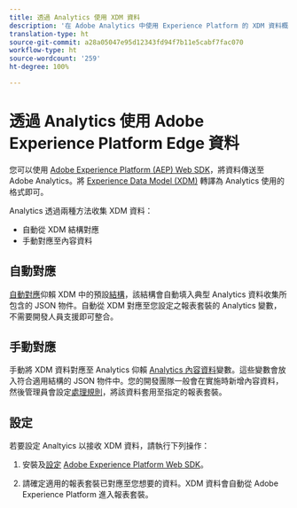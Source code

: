 ```yaml
---
title: 透過 Analytics 使用 XDM 資料
description: '在 Adobe Analytics 中使用 Experience Platform 的 XDM 資料概觀 '
translation-type: ht
source-git-commit: a28a05047e95d12343fd94f7b11e5cabf7fac070
workflow-type: ht
source-wordcount: '259'
ht-degree: 100%

---
```



# 透過 Analytics 使用 Adobe Experience Platform Edge 資料

您可以使用 [Adobe Experience Platform (AEP) Web SDK](https://docs.adobe.com/content/help/zh-Hant/launch/using/extensions-ref/adobe-extension/aep-extension/overview.html)，將資料傳送至 Adobe Analytics。將 [Experience Data Model (XDM)](https://docs.adobe.com/content/help/zh-Hant/experience-platform/xdm/home.html) 轉譯為 Analytics 使用的格式即可。

Analytics 透過兩種方法收集 XDM 資料：

* 自動從 XDM 結構對應
* 手動對應至內容資料

## 自動對應

[自動對應](xdm-manual.md)仰賴 XDM 中的預設[結構](https://docs.adobe.com/content/help/zh-Hant/experience-platform/xdm/schema/composition.html)，該結構會自動填入典型 Analytics 資料收集所包含的 JSON 物件。自動從 XDM 對應至您設定之報表套裝的 Analytics 變數，不需要開發人員支援即可整合。

## 手動對應

手動將 XDM 資料對應至 Analytics 仰賴 [Analytics 內容資料](../vars/page-vars/contextdata.md)變數。這些變數會放入符合適用結構的 JSON 物件中。您的開發團隊一般會在實施時新增內容資料，然後管理員會設定[處理規則](/help/admin/admin/c-processing-rules/c-processing-rules-configuration/t-processing-rules.md)，將該資料套用至指定的報表套裝。

## 設定

若要設定 Analtyics 以接收 XDM 資料，請執行下列操作：

1. 安裝及[設定](https://docs.adobe.com/content/help/zh-Hant/experience-platform/edge/fundamentals/configuring-the-sdk.html) [Adobe Experience Platform Web SDK](https://docs.adobe.com/content/help/zh-Hant/experience-platform/edge/fundamentals/installing-the-sdk.html)。

2. 請確定適用的報表套裝已對應至您想要的資料。XDM 資料會自動從 Adobe Experience Platform 進入報表套裝。
